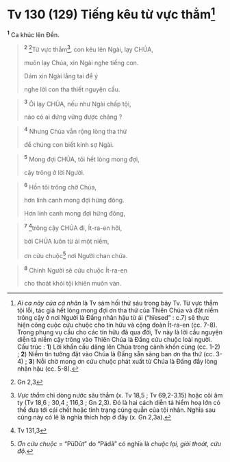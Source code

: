 # Tv 130 (129) Tiếng kêu từ vực thẳm[^1]
<sup><b>1</b></sup> Ca khúc lên Đền.


> <sup><b>2</b></sup> [^1*]Từ vực thẳm[^2], con kêu lên Ngài, lạy CHÚA,
> 
> muôn lạy Chúa, xin Ngài nghe tiếng con.
> 
> Dám xin Ngài lắng tai để ý
> 
> nghe lời con tha thiết nguyện cầu.
>


> <sup><b>3</b></sup> Ôi lạy CHÚA, nếu như Ngài chấp tội,
> 
> nào có ai đứng vững được chăng ?
>


> <sup><b>4</b></sup> Nhưng Chúa vẫn rộng lòng tha thứ
> 
> để chúng con biết kính sợ Ngài.
>


> <sup><b>5</b></sup> Mong đợi CHÚA, tôi hết lòng mong đợi,
> 
> cậy trông ở lời Người.
>


> <sup><b>6</b></sup> Hồn tôi trông chờ Chúa,
> 
> hơn lính canh mong đợi hừng đông.
> 
> Hơn lính canh mong đợi hừng đông,
>


> <sup><b>7</b></sup> [^2*]trông cậy CHÚA đi, Ít-ra-en hỡi,
> 
> bởi CHÚA luôn từ ái một niềm,
> 
> ơn cứu chuộc[^3] nơi Người chan chứa.
>


> <sup><b>8</b></sup> Chính Người sẽ cứu chuộc Ít-ra-en
> 
> cho thoát khỏi tội khiên muôn vàn.
>

[^1]: <i>Ai ca này của cá nhân</i> là Tv sám hối thứ sáu trong bảy Tv. Từ vực thẳm tội lỗi, tác giả hết lòng mong đợi ơn tha thứ của Thiên Chúa và đặt niềm trông cậy ở nơi Người là Đấng nhân hậu từ ái (“hïesed” : c.7) sẽ thực hiện công cuộc cứu chuộc cho tín hữu và cộng đoàn Ít-ra-en (cc. 7-8). Trong phụng vụ cầu cho các tín hữu đã qua đời, Tv này là lời cầu nguyện diễn tả niềm cậy trông vào Thiên Chúa là Đấng cứu chuộc loài người. Cấu trúc : <b>1</b>) Lời khẩn cầu dâng lên Chúa trong cảnh khốn cùng (cc. 1-2) ; <b>2</b>) Niềm tin tưởng đặt vào Chúa là Đấng sẵn sàng ban ơn tha thứ (cc. 3-4) ; <b>3</b>) Nỗi chờ mong ơn cứu chuộc phát xuất từ Chúa là Đấng đầy lòng nhân hậu (cc. 5-8).
[^2]: <i>Vực thẳm</i> chỉ dòng nước sâu thẳm (x. Tv 18,5 ; Tv 69,2-3.15) hoặc cõi âm ty (Tv 18,6 ; 30,4 ; 116,3 ; Gn 2,3). Đó là hai cách diễn tả hiểm hoạ lớn có thể đưa tới cái chết hoặc tình trạng cùng quẫn của tội nhân. Nghĩa sau cùng này có lẽ là nghĩa thích hợp ở đây (x. Gn 2,3a).
[^3]: <i>Ơn cứu chuộc</i> = “<span class="hebrew-translit">PüDût</span>” do “<span class="hebrew-translit">Pädâ</span>” có nghĩa là <i>chuộc lại, giải thoát, cứu độ</i>.
[^1*]: Gn 2,3
[^2*]: Tv 131,3
